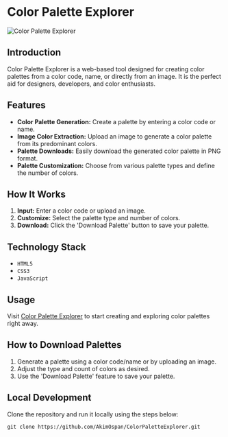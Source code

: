 # Color Palette Explorer

![Color Palette Explorer](https://pay4ok-exe.github.io/ColorPaletteExplorer/assets/images/color-palette-explorer-screenshot.png)

## Introduction
Color Palette Explorer is a web-based tool designed for creating color palettes from a color code, name, or directly from an image. It is the perfect aid for designers, developers, and color enthusiasts.

## Features
- **Color Palette Generation:** Create a palette by entering a color code or name.
- **Image Color Extraction:** Upload an image to generate a color palette from its predominant colors.
- **Palette Downloads:** Easily download the generated color palette in PNG format.
- **Palette Customization:** Choose from various palette types and define the number of colors.

## How It Works
1. **Input:** Enter a color code or upload an image.
2. **Customize:** Select the palette type and number of colors.
3. **Download:** Click the 'Download Palette' button to save your palette.

## Technology Stack
- `HTML5`
- `CSS3`
- `JavaScript`

## Usage
Visit [Color Palette Explorer](https://pay4ok-exe.github.io/ColorPaletteExplorer/) to start creating and exploring color palettes right away.

## How to Download Palettes
1. Generate a palette using a color code/name or by uploading an image.
2. Adjust the type and count of colors as desired.
3. Use the 'Download Palette' feature to save your palette.

## Local Development
Clone the repository and run it locally using the steps below:

```shell
git clone https://github.com/AkimOspan/ColorPaletteExplorer.git
